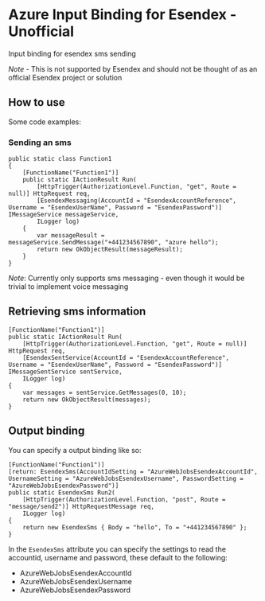 # Azure Input Binding for Esendex - Unofficial
Input binding for esendex sms sending

*Note* - This is not supported by Esendex and should not be thought of as an official Esendex project or solution

## How to use
Some code examples:

### Sending an sms 
```
public static class Function1
{
    [FunctionName("Function1")]
    public static IActionResult Run(
        [HttpTrigger(AuthorizationLevel.Function, "get", Route = null)] HttpRequest req,
        [EsendexMessaging(AccountId = "EsendexAccountReference", Username = "EsendexUserName", Password = "EsendexPassword")] IMessageService messageService,
        ILogger log)
    {
        var messageResult = messageService.SendMessage("+441234567890", "azure hello");
        return new OkObjectResult(messageResult);
    }
}
```

*Note*: Currently only supports sms messaging - even though it would be trivial to implement voice messaging

## Retrieving sms information

```
[FunctionName("Function1")]
public static IActionResult Run(
    [HttpTrigger(AuthorizationLevel.Function, "get", Route = null)] HttpRequest req,
    [EsendexSentService(AccountId = "EsendexAccountReference", Username = "EsendexUserName", Password = "EsendexPassword")] IMessageSentService sentService,
    ILogger log)
{
    var messages = sentService.GetMessages(0, 10);
    return new OkObjectResult(messages);
}
```

## Output binding 

You can specify a output binding like so:
```
[FunctionName("Function1")]
[return: EsendexSms(AccountIdSetting = "AzureWebJobsEsendexAccountId", UsernameSetting = "AzureWebJobsEsendexUsername", PasswordSetting = "AzureWebJobsEsendexPassword")]
public static EsendexSms Run2(
    [HttpTrigger(AuthorizationLevel.Function, "post", Route = "message/send2")] HttpRequestMessage req,
    ILogger log)
{
    return new EsendexSms { Body = "hello", To = "+441234567890" };
}
```

In the `EsendexSms` attribute you can specify the settings to read the accountid, username and password, these default to the following:
* AzureWebJobsEsendexAccountId
* AzureWebJobsEsendexUsername
* AzureWebJobsEsendexPassword